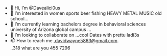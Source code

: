 - 👋 Hi, I’m @Davealici0us
- 👀 I’m interested in women sports beer fishing HEAVY METAL MUSIC old school...
- 🌱 I’m currently learning bachelors degree in behavioral sciences  university of Arizona global campus ...
- 💞️ I’m looking to collaborate on ...cool Dates with prettu ladi3s
- 📫 How to reach me .davidwayne5863@gmail.com.  
..318 what are you 455 7296

<!---
Davealici0us/Davealici0us is a ✨ special ✨ repository because its `README.md` (this file) appears on your GitHub profile.
You can click the Preview link to take a look at your changes.
--->
